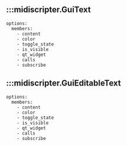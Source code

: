 ## :::midiscripter.GuiText
    options:
      members:
        - content
        - color
        - toggle_state
        - is_visible
        - qt_widget
        - calls
        - subscribe

## :::midiscripter.GuiEditableText
    options:
      members:
        - content
        - color
        - toggle_state
        - is_visible
        - qt_widget
        - calls
        - subscribe
